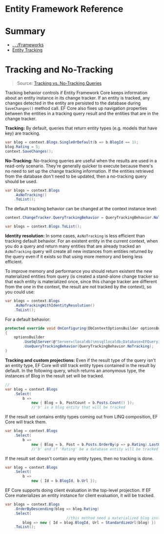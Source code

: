 # Entity Framework Reference

# Summary

- [. . /Frameworks](../frameworks.md)
- [Entity Tracking](#tracking-and-no-tracking)




# Tracking and No-Tracking
> Source: [Tracking vs. No-Tracking Queries](https://learn.microsoft.com/en-us/ef/core/querying/tracking)

Tracking behavior controls if Entity Framework Core keeps information about an entity instance in its change tracker. If an entity is tracked, any changes detected in the entity are persisted to the database during ``SaveChanges()`` method call. EF Core also fixes up navigation properties between the entities in a tracking query result and the entities that are in the change tracker. 
  
**Tracking:** By default, queries that return entity types (e.g. models that have key) are tracking.
```cs
var blog = context.Blogs.SingleOrDefault(b => b.BlogId == 1);
blog.Rating = 5;
context.SaveChanges();
```

**No-Tracking:** No-tracking queries are useful when the results are used in a read-only scenario. They're generally quicker to execute because there's no need to set up the change tracking information. If the entities retrieved from the database don't need to be updated, then a no-tracking query should be used.
```cs
var blogs = context.Blogs
    .AsNoTracking()
    .ToList();
```

The default tracking behavior can be changed at the context instance level:
```cs
context.ChangeTracker.QueryTrackingBehavior = QueryTrackingBehavior.NoTracking;

var blogs = context.Blogs.ToList();
```

**Identity resolution:** In some cases, ``AsNoTracking`` is less efficient than tracking default behavior. For an existent entity in the current context, when you do a query and return many entities that are already tracked an ``AsNoTracking`` query will create all new instances from entities returned by the query even if it exists so that using more memory and being less efficient.

To improve memory and performance you should return existent the new materialized entities from query (is created a stand-alone change tracker so that each entity is materialized once, since this change tracker are different from the one in the context, the result are not tracked by the context), so you could use:
```cs
var blogs = context.Blogs
    .AsNoTrackingWithIdentityResolution()
    .ToList();
```

For a default behavior:
```cs
protected override void OnConfiguring(DbContextOptionsBuilder optionsBuilder)
{
    optionsBuilder
        .UseSqlServer(@"Server=(localdb)\mssqllocaldb;Database=EFQuerying.Tracking;Trusted_Connection=True")
        .UseQueryTrackingBehavior(QueryTrackingBehavior.NoTracking);
}
```

**Tracking and custom projections:** Even if the result type of the query isn't an entity type, EF Core will still track entity types contained in the result by default. In the following query, which returns an anonymous type, the instances of Blog in the result set will be tracked.
```cs
//
var blog = context.Blogs
    .Select(
        b =>
            new { Blog = b, PostCount = b.Posts.Count() });
            //'b' is a blog entity that will be tracked
```

If the result set contains entity types coming out from LINQ composition, EF Core will track them.
```cs
var blog = context.Blogs
    .Select(
        b =>
            new { Blog = b, Post = b.Posts.OrderBy(p => p.Rating).LastOrDefault() });
            //'b' and if 'Rating' be a database entity will be tracked
```

If the result set doesn't contain any entity types, then no tracking is done.
```cs
var blog = context.Blogs
    .Select(
        b =>
            new { Id = b.BlogId, b.Url });
```

EF Core supports doing client evaluation in the top-level projection. If EF Core materializes an entity instance for client evaluation, it will be tracked.
```cs
var blogs = context.Blogs
    .OrderByDescending(blog => blog.Rating)
    .Select(
                            //this method need a materialized blog instance that will be tracked
        blog => new { Id = blog.BlogId, Url = StandardizeUrl(blog) })
    .ToList();
```